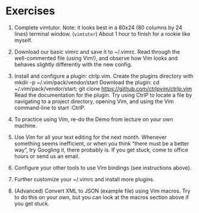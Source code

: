 # Exercises

1. Complete vimtutor. Note: it looks best in a 80x24 (80 columns by 24 lines) terminal window.
(`vimtutor`)
About 1 hour to finish for a rookie like myself. 

2. Download our basic vimrc and save it to ~/.vimrc. Read through the well-commented file (using Vim!), and observe how Vim looks and behaves slightly differently with the new config.


3. Install and configure a plugin: ctrlp.vim.
Create the plugins directory with mkdir -p ~/.vim/pack/vendor/start
Download the plugin: cd ~/.vim/pack/vendor/start; git clone https://github.com/ctrlpvim/ctrlp.vim
Read the documentation for the plugin. Try using CtrlP to locate a file by navigating to a project directory, opening Vim, and using the Vim command-line to start :CtrlP.


4. To practice using Vim, re-do the Demo from lecture on your own machine.


5. Use Vim for all your text editing for the next month. Whenever something seems inefficient, or when you think “there must be a better way”, try Googling it, there probably is. If you get stuck, come to office hours or send us an email.


6. Configure your other tools to use Vim bindings (see instructions above).

7. Further customize your ~/.vimrc and install more plugins.


8. (Advanced) Convert XML to JSON (example file) using Vim macros. Try to do this on your own, but you can look at the macros section above if you get stuck.
